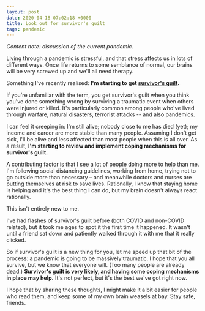 ```yaml
---
layout: post
date: 2020-04-18 07:02:18 +0000
title: Look out for survivor's guilt
tags: pandemic
---
```


*Content note: discussion of the current pandemic.*

Living through a pandemic is stressful, and that stress affects us in lots of different ways.
Once life returns to some semblance of normal, our brains will be very screwed up and we'll all need therapy.

Something I've recently realised: **I'm starting to get [survivor's guilt](https://en.wikipedia.org/wiki/Survivor_guilt).**

If you're unfamiliar with the term, you get survivor's guilt when you think you've done something wrong by surviving a traumatic event when others were injured or killed.
It's particularly common among people who've lived through warfare, natural disasters, terrorist attacks -- and also pandemics.

I can feel it creeping in: I'm still alive; nobody close to me has died (yet); my income and career are more stable than many people.
Assuming I don't get sick, I'll be alive and less affected than most people when this is all over.
As a result, **I'm starting to review and implement coping mechanisms for survivor's guilt.**

A contributing factor is that I see a lot of people doing more to help than me.
I'm following social distancing guidelines, working from home, trying not to go outside more than necessary – and meanwhile doctors and nurses are putting themselves at risk to save lives.
Rationally, I know that staying home is helping and it's the best thing I can do, but my brain doesn't always react rationally.

This isn't entirely new to me.

I've had flashes of survivor's guilt before (both COVID and non-COVID related), but it took me ages to spot it the first time it happened.
It wasn't until a friend sat down and patiently walked through it with me that it really clicked.

So if survivor's guilt is a new thing for you, let me speed up that bit of the process: a pandemic is going to be massively traumatic.
I hope that you all survive, but we know that everyone will.
(Too many people are already dead.)
**Survivor's guilt is very likely, and having some coping mechanisms in place may help.**
It's not perfect, but it's the best we've got right now.

I hope that by sharing these thoughts, I might make it a bit easier for people who read them, and keep some of my own brain weasels at bay.
Stay safe, friends.

